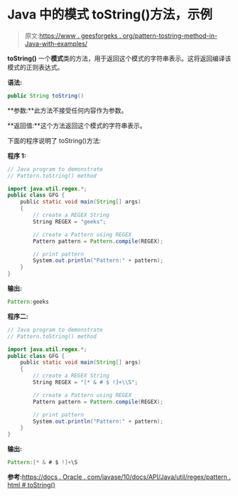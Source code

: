 # Java 中的模式 toString()方法，示例

> 原文:[https://www . geesforgeks . org/pattern-tostring-method-in-Java-with-examples/](https://www.geeksforgeeks.org/pattern-tostring-method-in-java-with-examples/)

**toString()** 一个**模式**类的方法，用于返回这个模式的字符串表示。这将返回编译该模式的正则表达式。

**语法:**

```java
public String toString()

```

**参数:**此方法不接受任何内容作为参数。

**返回值:**这个方法返回这个模式的字符串表示。

下面的程序说明了 toString()方法:

**程序 1:**

```java
// Java program to demonstrate
// Pattern.toString() method

import java.util.regex.*;
public class GFG {
    public static void main(String[] args)
    {
        // create a REGEX String
        String REGEX = "geeks";

        // create a Pattern using REGEX
        Pattern pattern = Pattern.compile(REGEX);

        // print pattern
        System.out.println("Pattern:" + pattern);
    }
}
```

**输出:**

```java
Pattern:geeks

```

**程序二:**

```java
// Java program to demonstrate
// Pattern.toString() method

import java.util.regex.*;
public class GFG {
    public static void main(String[] args)
    {
        // create a REGEX String
        String REGEX = "[* & # $ !]+\\S";

        // create a Pattern using REGEX
        Pattern pattern = Pattern.compile(REGEX);

        // print pattern
        System.out.println("Pattern:" + pattern);
    }
}
```

**输出:**

```java
Pattern:[* & # $ !]+\S

```

**参考:**[https://docs . Oracle . com/javase/10/docs/API/Java/util/regex/pattern . html # toString()](https://docs.oracle.com/javase/10/docs/api/java/util/regex/Pattern.html#toString())